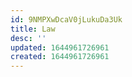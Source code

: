```yaml
---
id: 9NMPXwDcaV0jLukuDa3Uk
title: Law
desc: ''
updated: 1644961726961
created: 1644961726961
---
```


